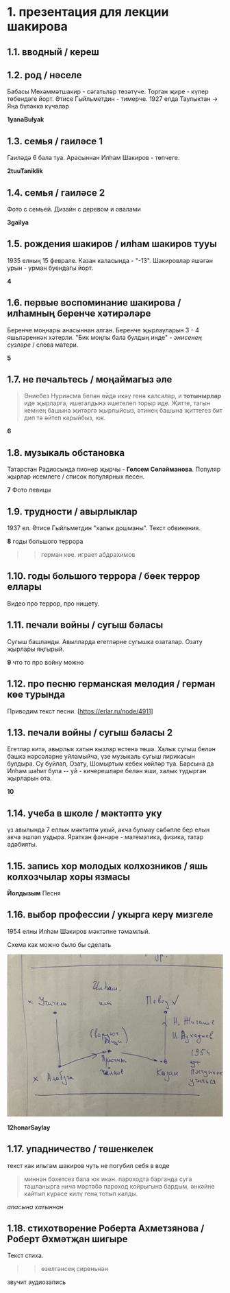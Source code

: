 # 1. презентация для лекции шакирова
## 1.1. вводный / кереш
## 1.2. род / нәселе
Бабасы Мөхәммәтшакир - сәгатьләр төзәтүче. Торган җире - күпер төбендәге йорт. Әтисе Гыйльметдин - тимерче.
1927 елда Таулыктан -> Яңа бүләккә күчәләр

**1yanaBulyak**

## 1.3. семья / гаиләсе 1
Гаиләдә 6 бала туа.
Арасыннан Илһам Шакиров - төпчеге.

**2tuuTaniklik**

## 1.4. семья / гаиләсе 2
Фото с семьей. Дизайн с деревом и овалами

**3gailya**

## 1.5. рождения шакиров / илһам шакиров тууы
1935 елның 15 феврале. Казан каласында - "-13". 
Шакировлар яшәгән урын - урман буендагы йорт.

**4**

## 1.6. первые воспоминание шакирова / илһамның беренче хәтирәләре
Беренче моңнары анасыннан алган. Беренче җырлауларын 3 - 4 яшьләреннән хәтерли.
"Бик моңлы бала булдың инде" - *әнисенең сүзләре* / слова матери.

**5**

## 1.7. не печальтесь / моңаймагыз әле
> Әниебез Нуриәсма белән өйдә икәү генә калсалар, и **тотынырлар** иде җырларга, ишегалдына ишетелеп торыр иде. Җитте, тагын кемнең башына җитәргә җырлыйсыз, әтинең башына җиттегез бит дип тә әйтеп карыйбыз, юк.

**6**

## 1.8. музыкаль обстановка
Татарстан Радиосында пионер җырчы - **Гөлсем Сөләйманова**.
Популяр җырлар исемлеге / список популярных песен.

**7** 
Фото певицы

## 1.9. трудности / авырлыклар
1937 ел. Әтисе Гыйльметдин "халык дошманы".
Текст обвинения.

**8**
годы большого террора

>> герман көе. играет абдрахимов

## 1.10. годы большого террора / бөек террор еллары
Видео про террор, про нищету.

## 1.11. печали войны / сугыш бәласы
Сугыш башланды. Авылларда егетләрне сугышка озаталар. Озату җырлары яңгырый.

**9**
что то про войну можно

## 1.12. про песню германская мелодия / герман көе турында
Приводим текст песни.
[https://erlar.ru/node/4911]

<!-- То как пел Шакиров -->

<!-- То как пели про провожании его брата.

> Басу капкысын чыкканда,  
Күтәрелде томаннар,  
Дөнья хәлен белеп булмый,  
Сау булыгыз, туганнар. -->

## 1.13. печали войны / сугыш бәласы 2
Егетләр китә, авырлык хатын кызлар өстенә төшә. Халык сугыш белән башка нәрсәләрне уйламыйча, үзе музыкаль сугыш лирикасын булдыра. Су буйлап, Озату, Шомыртым кебек көйләр туа.
Барсына да Илһам шаһит була -- уй - кичерешләре белән яши, халык тудырган җырларын ота.

**10**

## 1.14. учеба в школе / мәктәптә уку
үз авылында 7 еллык мәктәптә укый, акча булмау сәбәпле бер елын акча эшләп уздыра. Яраткан фәннәре - математика, физика, татар әдәбияты.

## 1.15. запись хор молодых колхозников / яшь колхозчылар хоры язмасы

**Йолдызым**
Песня

## 1.16. выбор профессии / укырга керү мизгеле
1954 елны Илһам Шакиров мәктәпне тәмамлый.

Схема как можно было бы сделать

![active/ilhamMaterial/present/shemaRus.png](ilhamMaterial/present/shemaRus.png)

**12honarSaylay**

## 1.17. упадничество / төшенкелек
текст как ильгам шакиров чуть не погубил себя в воде

> миннән бәхетсез бала юк икән. пароходта барганда суга ташланырга ничә мәртәбә пароход койрыгына бардым, әнкәйне кайтып күрәсе килү генә тотып калды.  

*апасына хатыннан*

## 1.18. стихотворение Роберта Ахметзянова / Роберт Әхмәтҗан шигыре

Текст стиха.

>> өзелгәнсең сиреньнән

звучит аудиозапись




